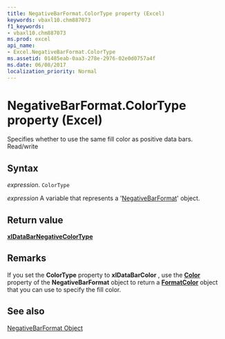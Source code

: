 ```yaml
---
title: NegativeBarFormat.ColorType property (Excel)
keywords: vbaxl10.chm887073
f1_keywords:
- vbaxl10.chm887073
ms.prod: excel
api_name:
- Excel.NegativeBarFormat.ColorType
ms.assetid: 01485eab-0aa3-278e-2976-02e0d0757a4f
ms.date: 06/08/2017
localization_priority: Normal
---
```



# NegativeBarFormat.ColorType property (Excel)

 Specifies whether to use the same fill color as positive data bars. Read/write


## Syntax

_expression_. `ColorType`

_expression_ A variable that represents a '[NegativeBarFormat](Excel.NegativeBarFormat.md)' object.


## Return value

 **[xlDataBarNegativeColorType](Excel.XlDataBarNegativeColorType.md)**


## Remarks

If you set the  **ColorType** property to **xlDataBarColor** , use the **[Color](Excel.NegativeBarFormat.Color.md)** property of the **NegativeBarFormat** object to return a **[FormatColor](Excel.FormatColor.md)** object that you can use to specify the fill color.


## See also


[NegativeBarFormat Object](Excel.NegativeBarFormat.md)

